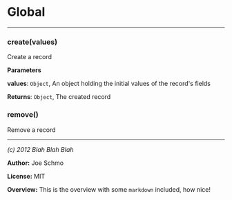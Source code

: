 # Global





* * *

### create(values) 

Create a record

**Parameters**

**values**: `Object`, An object holding the initial values of the record's fields

**Returns**: `Object`, The created record


### remove() 

Remove a record




* * *

*(c) 2012 Blah Blah Blah*

**Author:** Joe Schmo

**License:** MIT 

**Overview:** This is the overview with some `markdown` included, how nice!



